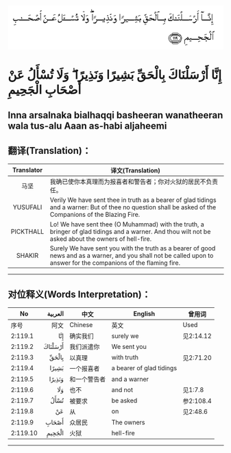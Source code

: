 ![002:119](images/002_119.gif)

#   إِنَّا أَرْسَلْنَاكَ بِالْحَقِّ بَشِيرًا وَنَذِيرًا ۖ وَلَا تُسْأَلُ عَنْ أَصْحَابِ الْجَحِيمِ 

## Inna arsalnaka bialhaqqi basheeran wanatheeran wala tus-alu Aaan as-habi aljaheemi

## 翻译(Translation)：

| Translator | 译文(Translation)                                            |
| :--------: | ------------------------------------------------------------ |
|    马坚    | 我确已使你本真理而为报喜者和警告者；你对火狱的居民不负责任。 |
|  YUSUFALI  | Verily We have sent thee in truth as a bearer of glad tidings and a warner: But of thee no question shall be asked of the Companions of the Blazing Fire. |
| PICKTHALL  | Lo! We have sent thee (O Muhammad) with the truth, a bringer of glad tidings and a warner. And thou wilt not be asked about the owners of hell-fire. |
|   SHAKIR   | Surely We have sent you with the truth as a bearer of good news and as a warner, and you shall not be called upon to answer for the companions of the flaming fire. |

---

## 对位释义(Words Interpretation)：

| No       | العربية | 中文         | English                  | 曾用词    |
| -------- | ------: | ------------ | ------------------------ | --------- |
| 序号     |    阿文 | Chinese      | 英文                     | Used      |
| 2:119.1  |     إِنَّا | 确实我们     | surely we                | 见2:14.12 |
| 2:119.2  | أَرْسَلْنَاكَ | 我们派遣你   | We sent you              |           |
| 2:119.3  |   بِالْحَقِّ | 以真理       | with truth               | 见2:71.20 |
| 2:119.4  |   بَشِيرًا | 一个报喜者   | a bearer of glad tidings |           |
| 2:119.5  |  وَنَذِيرًا | 和一个警告者 | and a warner             |           |
| 2:119.6  |     وَلَا | 也不         | and not                  | 见1:7.8   |
| 2:119.7  |    تُسْأَلُ | 被要求       | be asked                 | 参2:108.4 |
| 2:119.8  |      عَنْ | 从           | on                       | 见2:48.6  |
| 2:119.9  |   أَصْحَابِ | 众居民       | The owners               |           |
| 2:119.10 |  الْجَحِيمِ | 火狱         | hell-fire                |           |

---
